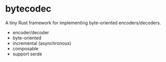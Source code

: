 bytecodec
=========

A tiny Rust framework for implementing byte-oriented encoders/decoders.

- encoder/decoder
- byte-oriented
- incremental (asynchronous)
- composable
- support serde
